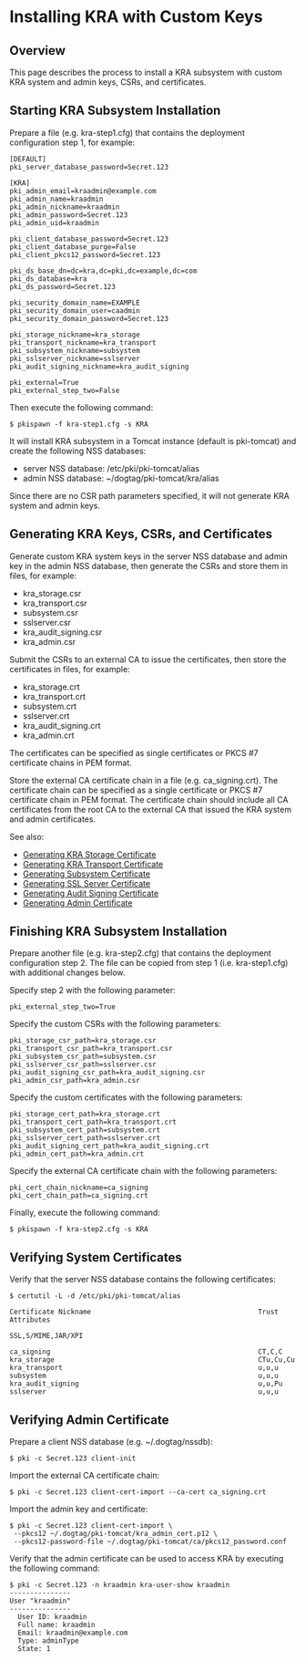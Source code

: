 Installing KRA with Custom Keys
===============================

Overview
--------

This page describes the process to install a KRA subsystem with custom KRA system and admin keys, CSRs, and certificates.

Starting KRA Subsystem Installation
-----------------------------------

Prepare a file (e.g. kra-step1.cfg) that contains the deployment configuration step 1, for example:

```
[DEFAULT]
pki_server_database_password=Secret.123

[KRA]
pki_admin_email=kraadmin@example.com
pki_admin_name=kraadmin
pki_admin_nickname=kraadmin
pki_admin_password=Secret.123
pki_admin_uid=kraadmin

pki_client_database_password=Secret.123
pki_client_database_purge=False
pki_client_pkcs12_password=Secret.123

pki_ds_base_dn=dc=kra,dc=pki,dc=example,dc=com
pki_ds_database=kra
pki_ds_password=Secret.123

pki_security_domain_name=EXAMPLE
pki_security_domain_user=caadmin
pki_security_domain_password=Secret.123

pki_storage_nickname=kra_storage
pki_transport_nickname=kra_transport
pki_subsystem_nickname=subsystem
pki_sslserver_nickname=sslserver
pki_audit_signing_nickname=kra_audit_signing

pki_external=True
pki_external_step_two=False
```

Then execute the following command:

```
$ pkispawn -f kra-step1.cfg -s KRA
```

It will install KRA subsystem in a Tomcat instance (default is pki-tomcat) and create the following NSS databases:
* server NSS database: /etc/pki/pki-tomcat/alias
* admin NSS database: ~/dogtag/pki-tomcat/kra/alias

Since there are no CSR path parameters specified, it will not generate KRA system and admin keys.

Generating KRA Keys, CSRs, and Certificates
-------------------------------------------

Generate custom KRA system keys in the server NSS database and admin key in the admin NSS database, then generate the CSRs and store them in files, for example:
* kra_storage.csr
* kra_transport.csr
* subsystem.csr
* sslserver.csr
* kra_audit_signing.csr
* kra_admin.csr

Submit the CSRs to an external CA to issue the certificates, then store the certificates in files, for example:
* kra_storage.crt
* kra_transport.crt
* subsystem.crt
* sslserver.crt
* kra_audit_signing.crt
* kra_admin.crt

The certificates can be specified as single certificates or PKCS #7 certificate chains in PEM format.

Store the external CA certificate chain in a file (e.g. ca_signing.crt). The certificate chain can be specified as a single certificate or PKCS #7 certificate chain in PEM format. The certificate chain should include all CA certificates from the root CA to the external CA that issued the KRA system and admin certificates.

See also:
* [Generating KRA Storage Certificate](https://www.dogtagpki.org/wiki/Generating_KRA_Storage_Certificate)
* [Generating KRA Transport Certificate](https://www.dogtagpki.org/wiki/Generating_KRA_Transport_Certificate)
* [Generating Subsystem Certificate](https://www.dogtagpki.org/wiki/Generating_Subsystem_Certificate)
* [Generating SSL Server Certificate](https://www.dogtagpki.org/wiki/Generating_SSL_Server_Certificate)
* [Generating Audit Signing Certificate](https://www.dogtagpki.org/wiki/Generating_Audit_Signing_Certificate)
* [Generating Admin Certificate](https://www.dogtagpki.org/wiki/Generating_Admin_Certificate)

Finishing KRA Subsystem Installation
------------------------------------

Prepare another file (e.g. kra-step2.cfg) that contains the deployment configuration step 2. The file can be copied from step 1 (i.e. kra-step1.cfg) with additional changes below.

Specify step 2 with the following parameter:

```
pki_external_step_two=True
```

Specify the custom CSRs with the following parameters:

```
pki_storage_csr_path=kra_storage.csr
pki_transport_csr_path=kra_transport.csr
pki_subsystem_csr_path=subsystem.csr
pki_sslserver_csr_path=sslserver.csr
pki_audit_signing_csr_path=kra_audit_signing.csr
pki_admin_csr_path=kra_admin.csr
```

Specify the custom certificates with the following parameters:

```
pki_storage_cert_path=kra_storage.crt
pki_transport_cert_path=kra_transport.crt
pki_subsystem_cert_path=subsystem.crt
pki_sslserver_cert_path=sslserver.crt
pki_audit_signing_cert_path=kra_audit_signing.crt
pki_admin_cert_path=kra_admin.crt
```

Specify the external CA certificate chain with the following parameters:

```
pki_cert_chain_nickname=ca_signing
pki_cert_chain_path=ca_signing.crt
```

Finally, execute the following command:

```
$ pkispawn -f kra-step2.cfg -s KRA
```

Verifying System Certificates
-----------------------------

Verify that the server NSS database contains the following certificates:

```
$ certutil -L -d /etc/pki/pki-tomcat/alias

Certificate Nickname                                         Trust Attributes
                                                             SSL,S/MIME,JAR/XPI

ca_signing                                                   CT,C,C
kra_storage                                                  CTu,Cu,Cu
kra_transport                                                u,u,u
subsystem                                                    u,u,u
kra_audit_signing                                            u,u,Pu
sslserver                                                    u,u,u
```

Verifying Admin Certificate
---------------------------

Prepare a client NSS database (e.g. ~/.dogtag/nssdb):

```
$ pki -c Secret.123 client-init
```

Import the external CA certificate chain:

```
$ pki -c Secret.123 client-cert-import --ca-cert ca_signing.crt
```

Import the admin key and certificate:

```
$ pki -c Secret.123 client-cert-import \
 --pkcs12 ~/.dogtag/pki-tomcat/kra_admin_cert.p12 \
 --pkcs12-password-file ~/.dogtag/pki-tomcat/ca/pkcs12_password.conf
```

Verify that the admin certificate can be used to access KRA by executing the following command:

```
$ pki -c Secret.123 -n kraadmin kra-user-show kraadmin
---------------
User "kraadmin"
---------------
  User ID: kraadmin
  Full name: kraadmin
  Email: kraadmin@example.com
  Type: adminType
  State: 1
```
